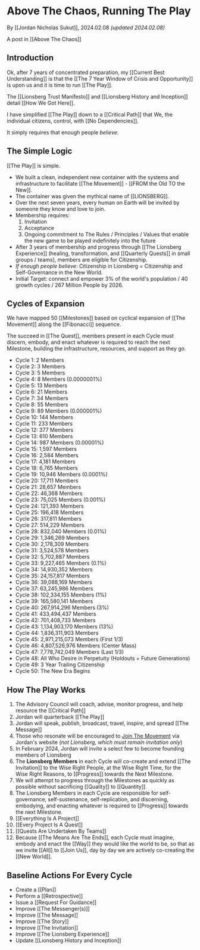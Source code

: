 # Above The Chaos, Running The Play

By [[Jordan Nicholas Sukut]], 2024.02.08 _(updated 2024.02.08)_

A post in [[Above The Chaos]]  

## Introduction

Ok, after 7 years of concentrated preparation, my [[Current Best Understanding]] is that the [[The 7 Year Window of Crisis and Opportunity]] is upon us and it is time to run [[The Play]]. 

The [[Lionsberg Trust Manifesto]] and [[Lionsberg History and Inception]] detail [[How We Got Here]].  

I have simplified [[The Play]] down to a [[Critical Path]] that We, the individual citizens, control, with [[No Dependencies]]. 

It simply requires that enough people *believe*. 

## The Simple Logic  

[[The Play]] is simple. 

- We built a clean, independent new container with the systems and infrastructure to facilitate [[The Movement]] - [[FROM the Old TO the New]].  
- The container was given the mythical name of [[LIONSBERG]].  
- Over the next seven years, every human on Earth will be invited by someone they know and love to join. 
- Membership requires: 
	1. Invitation  
	2. Acceptance  
	3. Ongoing commitment to The Rules / Principles / Values that enable the new game to be played indefinitely into the future    
- After 3 years of membership and progress through [[The Lionsberg Experience]] (healing, transformation, and [[Quarterly Quests]] in small groups / teams), members are eligible for Citizenship.  
- *If enough people believe*: Citizenship in Lionsberg = Citizenship and Self-Governance in the New World.  
- Initial Target: connect and empower 3% of the world's population / 40 growth cycles / 267 Million People by 2026.  
## Cycles of Expansion 

We have mapped 50 [[Milestones]] based on cyclical expansion of [[The Movement]] along the [[Fibonacci]] sequence.  

The succeed in [[The Quest]], members present in each Cycle must discern, embody, and enact whatever is required to reach the next Milestone, building the infrastructure, resources, and support as they go. 

- Cycle 1: 2 Members  
- Cycle 2: 3 Members  
- Cycle 3: 5 Members  
- Cycle 4: 8 Members (0.0000001%) 
- Cycle 5: 13 Members  
- Cycle 6: 21 Members  
- Cycle 7: 34 Members  
- Cycle 8: 55 Members  
- Cycle 9: 89 Members (0.000001%) 
- Cycle 10: 144 Members  
- Cycle 11: 233 Members  
- Cycle 12: 377 Members  
- Cycle 13: 610 Members  
- Cycle 14: 987 Members (0.00001%)   
- Cycle 15: 1,597 Members  
- Cycle 16: 2,584 Members  
- Cycle 17: 4,181 Members  
- Cycle 18: 6,765 Members  
- Cycle 19: 10,946 Members (0.0001%)  
- Cycle 20: 17,711 Members  
- Cycle 21: 28,657 Members  
- Cycle 22: 46,368 Members  
- Cycle 23: 75,025 Members (0.001%)  
- Cycle 24: 121,393 Members  
- Cycle 25: 196,418 Members  
- Cycle 26: 317,811 Members  
- Cycle 27: 514,229 Members  
- Cycle 28: 832,040 Members (0.01%)  
- Cycle 29: 1,346,269 Members  
- Cycle 30: 2,178,309 Members  
- Cycle 31: 3,524,578 Members  
- Cycle 32: 5,702,887 Members  
- Cycle 33: 9,227,465 Members  (0.1%)  
- Cycle 34: 14,930,352 Members  
- Cycle 35: 24,157,817 Members  
- Cycle 36: 39,088,169 Members  
- Cycle 37: 63,245,986 Members  
- Cycle 38: 102,334,155 Members (1%)   
- Cycle 39: 165,580,141 Members  
- Cycle 40: 267,914,296 Members (3%)  
- Cycle 41: 433,494,437 Members  
- Cycle 42: 701,408,733 Members  
- Cycle 43: 1,134,903,170 Members (13%)  
- Cycle 44: 1,836,311,903 Members  
- Cycle 45: 2,971,215,073 Members (First 1/3)  
- Cycle 46: 4,807,526,976 Members (Center Mass)  
- Cycle 47: 7,778,742,049 Members (Last 1/3)  
- Cycle 48: All Who Desire in Perpetuity (Holdouts + Future Generations)  
- Cycle 49: 3 Year Trailing Citizenship  
- Cycle 50: The New Era Begins  

## How The Play Works 

1. The Advisory Council will coach, advise, monitor progress, and help resource the [[Critical Path]]  
2. Jordan will quarterback [[The Play]]  
3. Jordan will speak, publish, broadcast, travel, inspire, and spread [[The Message]]    
4. Those who resonate will be encouraged to [Join The Movement](https://jordannicholas.org/join_the_movement) via Jordan's website (*not Lionsberg, which must remain invitation only*)  
5. In February 2024, Jordan will invite a select few to become founding members of Lionsberg   
6. The **Lionsberg Members** in each Cycle will co-create and extend [[The Invitation]] to the Wise Right People, at the Wise Right Time, for the Wise Right Reasons, to [[Progress]] towards the Next Milestone.     
7. We will attempt to progress through the Milestones as quickly as possible without sacrificing [[Quality]] to [[Quantity]]  
8. The Lionsberg Members in each Cycle are responsible for self-governance, self-sustenance, self-replication, and discerning, embodying, and enacting whatever is required to [[Progress]] towards the next Milestone. 
9. [[Everything Is A Project]]  
10. [[Every Project Is A Quest]]  
11. [[Quests Are Undertaken By Teams]]  
12. Because [[The Means Are The Ends]], each Cycle must imagine, embody and enact the [[Way]] they would like the world to be, so that as we invite [[All]] to [[Join Us]], day by day we are actively co-creating the [[New World]].  

## Baseline Actions For Every Cycle 

- Create a [[Plan]]  
- Perform a [[Retrospective]]  
- Issue a [[Request For Guidance]]  
- Improve [[The Messenger(s)]]  
- Improve [[The Message]]  
- Improve [[The Story]]  
- Improve [[The Invitation]]  
- Improve [[The Lionsberg Experience]]  
- Update [[Lionsberg History and Inception]]  




